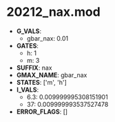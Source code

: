 # 20212_nax.mod

- **G_VALS**:
  - gbar_nax: 0.01
- **GATES**:
  - h: 1
  - m: 3
- **SUFFIX**: nax
- **GMAX_NAME**: gbar_nax
- **STATES**: ['m', 'h']
- **I_VALS**:
  - 6.3: 0.009999995308151901
  - 37: 0.009999993537527478
- **ERROR_FLAGS**: []
